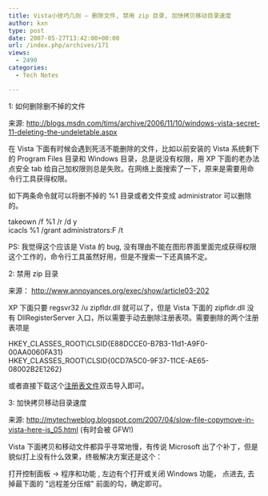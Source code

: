 ```yaml
---
title: Vista小技巧几则 – 删除文件, 禁用 zip 目录, 加快拷贝移动目录速度
author: kxn
type: post
date: 2007-05-27T13:42:00+00:00
url: /index.php/archives/171
views:
  - 2490
categories:
  - Tech Notes

---
```

1: 如何删除删不掉的文件

来源: <http://blogs.msdn.com/tims/archive/2006/11/10/windows-vista-secret-11-deleting-the-undeletable.aspx>

在 Vista 下面有时候会遇到死活不能删除的文件，比如以前安装的 Vista 系统剩下的 Program Files 目录和 Windows 目录，总是说没有权限，用 XP 下面的老办法点安全 tab 给自己加权限则总是失败。在网络上面搜索了一下，原来是需要用命令行工具获得权限。

如下两条命令就可以将删不掉的 %1 目录或者文件变成 administrator 可以删除的。

takeown /f %1 /r /d y  
icacls %1 /grant administrators:F /t

PS: 我觉得这个应该是 Vista 的 bug, 没有理由不能在图形界面里面完成获得权限这个工作的，命令行工具虽然好用，但是不搜索一下还真搞不定。

2: 禁用 zip 目录

来源： <http://www.annoyances.org/exec/show/article03-202>

XP 下面只要 regsvr32 /u zipfldr.dll 就可以了，但是 Vista 下面的 zipfldr.dll 没有 DllRegisterServer 入口，所以需要手动去删除注册表项。需要删除的两个注册表项是

HKEY\_CLASSES\_ROOT\CLSID\{E88DCCE0-B7B3-11d1-A9F0-00AA0060FA31}  
HKEY\_CLASSES\_ROOT\CLSID\{0CD7A5C0-9F37-11CE-AE65-08002B2E1262} 

或者直接下载这个[注册表文件][1]双击导入即可。

3: 加快拷贝移动目录速度

来源: <http://mytechweblog.blogspot.com/2007/04/slow-file-copymove-in-vista-here-is_05.html> (有时会被 GFW!) 

Vista 下面拷贝和移动文件都异乎寻常地慢，有传说 Microsoft 出了个补丁，但是貌似打上没有什么效果，终极解决方案还是这个：

打开控制面板 -> 程序和功能 , 左边有个打开或关闭 Windows 功能， 点进去, 去掉最下面的 "远程差分压缩" 前面的勾，确定即可。

 [1]: http://www.annoyances.org/exec/download/vistaunzip.reg
